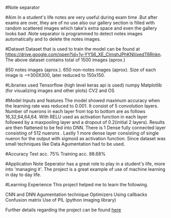 ﻿#Note separator

#Aim
In a student's life notes are very useful during exam time .But after exams are over, they are of no use also our gallery section is filled with random scattered images which take's extra space and even the gallery looks bad .Note separator is programmed to detect notes images automatically and to delete the notes images.

#Dataset
Dataset that is used to train the model can be found at https://drive.google.com/open?id=1y-YYS6_XE_ClmshJPhKNIiixedT6Rnkn. The above dataset contains total of 1500 images (aprox.)

850 notes images (aprox.).
650 non-notes images (aprox).
Size of each image is -->300X300, later reduced to 150x150.

#Libraries used
Tensorflow (high level keras api is used)
numpy
Matplotlib (for visualizing images and other plots)
CV2 and OS

#Model Inputs and features
The model showed maximum accuracy when the learning rate was reduced to 0.001.
It consist of 5 convolution layers. Number of nuerons in each layer from top to bottom are as follows 16,32,64,64,64. With RELU used as activation function in each layer followed by a maxpooling layer and a dropout of 0.2(initial 2 layers).
Results are then flattened to be fed into DNN.
There is 1 Dense fully connected layer consisting of 512 nuerons .
Lastly 1 more dense layer consisting of single nueron for the output with sigmoid as activation function.
Since dataset was small techniques like Data Agumentation had to be used.

#Accuracy
Test acc. 75%
Training acc. 88.68%

#Application
Note Seperator has a great role to play in a student's life, more into 'managing it'. The project is a great example of use of machine learning in day to day life.

#Learning Experience
This project helped me to learn the following.

CNN and DNN
Agumentation technique
Optimizers
Using callbacks
Confusion matrix
Use of PIL (python imaging library)

Further details regarding the project can be found [here](https://staticjunkk.github.io/Note-Seperator/)